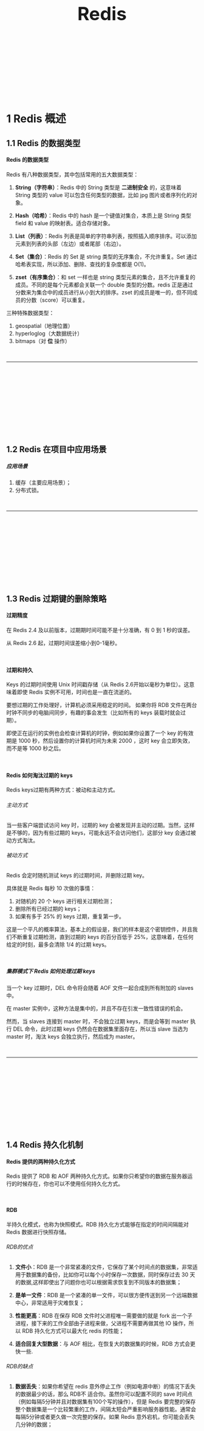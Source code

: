 <div STYLE="page-break-after: always;">
	<br>
    <br>
    <br>
    <br>
    <br>
    <br>
    <br>
    <br>
    <br>
    <br>
	<center><h3><font size="20px">
        Redis
    </font></h3></center>
	<br>
    <br>
    <br>
    <br>
    <br>
    <br>
    <br>
    <br>
    <br>
    <br>
</div>


# 1	Redis 概述

## 1.1	Redis 的数据类型

#### Redis 的数据类型

Redis 有八种数据类型，其中包括常用的五大数据类型：

1. **String（字符串）**：Redis 中的 String 类型是 **二进制安全** 的，这意味着 String 类型的 value 可以包含任何类型的数据，比如 jpg 图片或者序列化的对象。
2. **Hash（哈希）**：Redis 中的 hash 是一个键值对集合，本质上是 String 类型 field 和 value 的映射表。适合存储对象。
3. **List（列表）**：Redis 列表是简单的字符串列表，按照插入顺序排序。可以添加元素到列表的头部（左边）或者尾部（右边）。
4. **Set（集合）**：Redis 的 Set 是 string 类型的无序集合，不允许重复。Set 通过哈希表实现，所以添加、删除、查找的复杂度都是 O(1)。

5. **zset（有序集合）**：和 set 一样也是 string 类型元素的集合，且不允许重复的成员。不同的是每个元素都会关联一个 double 类型的分数。redis 正是通过分数来为集合中的成员进行从小到大的排序。zset 的成员是唯一的，但不同成员的分数（score）可以重复。

三种特殊数据类型：

1. geospatial（地理位置）
2. hyperloglog（大数据统计）
3. bitmaps（对 **位** 操作）

<br>

----

<div STYLE="page-break-after: always;"><br>
    <br>
    <br>
    <br>
    <br>
    <br>
    <br>
    <br>
    <br>
    <br></div>

## 1.2	Redis 在项目中应用场景

##### 应用场景

1. 缓存（主要应用场景）；
2. 分布式锁。

<br>

---

<div STYLE="page-break-after: always;"><br>
    <br>
    <br>
    <br>
    <br>
    <br>
    <br>
    <br>
    <br>
    <br></div>

## 1.3	Redis 过期键的删除策略

#### 过期精度

在 Redis 2.4 及以前版本，过期期时间可能不是十分准确，有 0 到 1 秒的误差。

从 Redis 2.6 起，过期时间误差缩小到0-1毫秒。

<br>

#### 过期和持久

Keys 的过期时间使用 Unix 时间戳存储（从 Redis 2.6开始以毫秒为单位）。这意味着即使 Redis 实例不可用，时间也是一直在流逝的。

要想过期的工作处理好，计算机必须采用稳定的时间。 如果你将 RDB 文件在两台时钟不同步的电脑间同步，有趣的事会发生（比如所有的 keys 装载时就会过期）。

即使正在运行的实例也会检查计算机的时钟，例如如果你设置了一个 key 的有效期是 1000 秒，然后设置你的计算机时间为未来 2000 ，这时 key 会立即失效，而不是等 1000 秒之后。

<br>

#### Redis 如何淘汰过期的 keys

Redis keys过期有两种方式：被动和主动方式。

###### 主动方式

当一些客户端尝试访问 key 时，过期的 key 会被发现并主动的过期。当然，这样是不够的，因为有些过期的 keys，可能永远不会访问他们，这部分 key 会通过被动方式淘汰。

###### 被动方式

Redis 会定时随机测试 keys 的过期时间，并删除过期 key。

具体就是 Redis 每秒 10 次做的事情：

1. 对随机的 20 个 keys 进行相关过期检测；
2. 删除所有已经过期的 keys；
3. 如果有多于 25% 的 keys 过期，重复第一步。

这是一个平凡的概率算法，基本上的假设是，我们的样本是这个密钥控件，并且我们不断重复过期检测，直到过期的 keys 的百分百低于 25%，这意味着，在任何给定的时刻，最多会清除 1/4 的过期 keys。

<br>

##### 集群模式下 Redis 如何处理过期 keys

当一个 key 过期时，DEL 命令将会随着 AOF 文件一起合成到所有附加的 slaves 中。

在 master 实例中，这种方法是集中的，并且不存在引发一致性错误的机会。

然而，当 slaves 连接到 master 时，不会独立过期 keys，而是会等到 master 执行 DEL 命令，此时过期 keys 仍然会在数据集里面存在，所以当 slave 当选为 master 时，淘汰 keys 会独立执行，然后成为 master。

<br>

---

<div STYLE="page-break-after: always;"><br>
    <br>
    <br>
    <br>
    <br>
    <br>
    <br>
    <br>
    <br>
    <br></div>

## 1.4	Redis 持久化机制

#### Redis 提供的两种持久化方式

Redis 提供了 RDB 和 AOF 两种持久化方式。如果你只希望你的数据在服务器运行的时候存在，你也可以不使用任何持久化方式。

<br>

#### RDB

半持久化模式，也称为快照模式。RDB 持久化方式能够在指定的时间间隔能对 Redis 数据进行快照存储。

###### RDB的优点

1. **文件小**：RDB 是一个非常紧凑的文件，它保存了某个时间点的数据集，非常适用于数据集的备份，比如你可以每个小时保存一次数据，同时保存过去 30 天的数据,这样即使出了问题你也可以根据需求恢复到不同版本的数据集；

2. **是单一文件**：RDB 是一个紧凑的单一文件，可以很方便传送到另一个远端数据中心，非常适用于灾难恢复；

3. **性能更高**：RDB 在保存 RDB 文件时父进程唯一需要做的就是 fork 出一个子进程，接下来的工作全部由子进程来做，父进程不需要再做其他 IO 操作，所以 RDB 持久化方式可以最大化 redis 的性能；

4. **适合回复大型数据**：与 AOF 相比，在恢复大的数据集的时候，RDB 方式会更快一些.

###### RDB的缺点

1. **数据丢失**：如果你希望在 redis 意外停止工作（例如电源中断）的情况下丢失的数据最少的话，那么 RDB不 适合你。虽然你可以配置不同的 save 时间点（例如每隔5分钟并且对数据集有100个写的操作），但是 Redis 要完整的保存整个数据集是一个比较繁重的工作，间隔太短会严重影响服务器性能。通常会每隔5分钟或者更久做一次完整的保存。如果 Redis 意外宕机，你可能会丢失几分钟的数据；

2. **保存大量数据时会导致性能问题**：有RDB 需要经常 fork 子进程来保存数据集到硬盘上，当数据集比较大的时候，fork 的过程是非常耗时的，可能会导致 Redis 在一些毫秒级内不能响应客户端的请求。如果数据集巨大并且 CPU 性能不是很好的情况下，这种情况会持续不短的时间。AOF 也需要 fork，但是你可以调节重写日志文件的频率来提高数据集的耐久度.

<br>

#### AOF

全持久化模式，以日志形式记录对数据库的写操作，**它默认设置每秒对数据库的写操作做命令记录（命令记录通过 redis 协议追加保存每次写操作到文件末尾）**，当服务器重启的时候会重新执行这些命令来恢复原始的数据。

Redis 还能对 AOF 文件进行后台重写，使得AOF文件的体积不至于过大.

###### **AOF 优点**

1. **使用 AOF 会让你的Redis更加耐久**：你可以使用不同的 fsync 策略：

   1. 无 fsync
   2. 每秒 fsync
   3. 每次写的时候 fsync

   使用默认的每秒 fsync 策略，Redis 的性能依然很好（fsync 是由后台线程进行处理的，主线程会尽力处理客户端请求)，一旦出现故障，最多丢失 1 秒的数据。

2. **健壮性高**：AOF文件是一个只进行追加的日志文件，所以不需要写入 seek，即使由于某些原因（磁盘空间已满，写的过程中宕机等等）未执行完整的写入命令，你也也可使用 redis-check-aof 工具修复这些问题；

3. **Redis 可以在 AOF 文件体积变得过大时，自动地在后台对 AOF 进行重写**： 重写后的新 AOF 文件包含了恢复当前数据集所需的最小命令集合。 整个重写操作是绝对安全的，因为 Redis 在创建新 AOF 文件的过程中，会继续将命令追加到现有的 AOF 文件里面，即使重写过程中发生停机，现有的 AOF 文件也不会丢失。 而一旦新 AOF 文件创建完毕，Redis 就会从旧 AOF 文件切换到新 AOF 文件，并开始对新 AOF 文件进行追加操作。

4. **AOF 易于分析和导出**：AOF 文件有序地保存了对数据库执行的所有写入操作， 这些写入操作以 Redis 协议的格式保存， 因此 AOF 文件的内容非常容易被人读懂， 对文件进行分析（parse）也很轻松。 导出（export） AOF 文件也非常简单： 举个例子， 如果你不小心执行了 FLUSHALL 命令， 但只要 AOF 文件未被重写， 那么只要停止服务器， 移除 AOF 文件末尾的 FLUSHALL 命令， 并重启 Redis ， 就可以将数据集恢复到 FLUSHALL 执行之前的状态。

###### AOF 缺点

1. **文件体积大**：对于相同的数据集来说，AOF 文件的体积通常要大于 RDB 文件的体积。
2. **对数据库性能造成持续影响**：根据所使用的 fsync 策略，AOF 的速度可能会慢于 RDB 。 在一般情况下， 每秒 fsync 的性能依然非常高， 而关闭 fsync 可以让 AOF 的速度和 RDB 一样快， 即使在高负荷之下也是如此。 不过在处理巨大的写入载入时，RDB 可以提供更有保证的最大延迟时间（latency）。

<br>

#### 同时开启两种持久化方式

你也可以同时开启两种持久化方式，在这种情况下。当 Redis 重启的时候会优先载入 AOF 文件来恢复原始的数据，因为在通常情况下 AOF 文件保存的数据集要比 RDB 文件保存的数据集要完整。

<br>

#### 4.X 版本的整合策略优化

4.X 版本在 AOF 重写策略上做了优化。

在重写 AOF 文件时，4.x 版本以前是把内存数据集的操作指令落地，而新版本是把内存的数据集以 rdb 的形式落地。这样重写后的 AOF 依然追加的是日志，但是，在恢复的时候是先 rdb 再增量的日志，性能更优秀。

<br>

---

<div STYLE="page-break-after: always;"><br>
    <br>
    <br>
    <br>
    <br>
    <br>
    <br>
    <br>
    <br>
    <br></div>

# 2	Redis 线程

## 2.1	Redis 是单线程还是多线程？

#### Redis 只有一个工作线程

Redis 所有版本中，都只有一个工作线程。但是，在 6.x 以上的版本除了工作线程外，新增了 IO 多线程。

<br>

---

<div STYLE="page-break-after: always;"><br>
    <br>
    <br>
    <br>
    <br>
    <br>
    <br>
    <br>
    <br>
    <br></div>

## 2.2	Redis 线程模型有哪些，单线程为什么快？（❗本章内容相当混乱）

#### I/O 模型维度的特征

IO 模型使用了多路复用器，在 linux 系统中使用的是 EPOLL；

类似 netty 的 BOSS，WORKER 使用一个 EventLoopGroup(threads=1)

单线程的 Reactor 模型，每次循环取 socket 中的命令然后逐一操作，可以保证 socket 中的指令是按顺序的，不保证不同的 socket 也就是客户端的命令的顺序性。

命令操作在单线程中顺序操作，没有多线程的困扰不需要锁的复杂度，在操作数据上相对来说是原子性质的。

<br>

#### 架构设计模型

自身的内存存储数据，读写操作不设计磁盘 IO

redis 除了提供了 Value 具备类型还为每种类型实现了一些操作命令

实现了计算向数据移动，而非数据想计算移动，这样在IO的成本上有一定的优势

且在数据结构类型上，丰富了一些统计类属性，读写操作中，写操作会 O(1) 负载度更新 length 类属性，使得读操作也是 O(1) 的

<br>

---

<div STYLE="page-break-after: always;"><br>
    <br>
    <br>
    <br>
    <br>
    <br>
    <br>
    <br>
    <br>
    <br></div>

## 2.3	Redis 存在线程安全问题吗？

#### Redis 存在线程安全问题

Redis 可以保证内部串行，但是 Redis 外部的业务可能会导致线程安全问题。也就是说 Redis 可以解决自身的线程安全问题，但无法避免外部导致的线程安全问题。

<br>

---

<div STYLE="page-break-after: always;"><br>
    <br>
    <br>
    <br>
    <br>
    <br>
    <br>
    <br>
    <br>
    <br></div>

# 3	Redis 缓存

## 3.1	Redis 缓存如何回收

#### 缓存回收进程的工作流程

1. 一个客户端运行了新的命令，添加了新的数据。
2. Redis 检查内存使用情况，如果大于 maxmemory 的限制, 则根据设定好的策略进行回收。
3. 重复第一步和第二步。

总之，Redis 的缓存占用会不断地穿越内存限制的边界，然后不断地回收回到边界以下。

注意，如果一个命令的结果导致大量内存被使用（例如很大的集合的交集保存到一个新的键），不用多久内存限制就会被这个内存使用量超越，因此不要在一个 key -value 中存入太多数据。

<br>

#### 缓存回收策略

1. **noeviction**：返回错误当内存限制达到并且客户端尝试执行会让更多内存被使用的命令（大部分的写入指令，但 DEL 和几个例外）
2. **allkeys-lru**：尝试回收最少使用的键（LRU），使得新添加的数据有空间存放。
3. **volatile-lru**：尝试回收最少使用的键（LRU），但仅限于在过期集合的键,使得新添加的数据有空间存放。
4. **allkeys-random**：回收随机的键使得新添加的数据有空间存放。
5. **volatile-random**：回收随机的键使得新添加的数据有空间存放，但仅限于在过期集合的键。
6. **volatile-ttl**：回收在过期集合的键，并且优先回收存活时间（TTL）较短的键,使得新添加的数据有空间存放。
7. **volatile-lfu**：从所有配置了过期时间的键中驱逐使用频率最少的键
8. **allkeys-lfu**：从所有键中驱逐使用频率最少的键

<br>

#### 如何选择回收策略

选择正确的回收策略是非常重要的。具体选择哪种回收策略取决于你的应用的访问模式，不过你可以在运行时进行相关的策略调整，并且监控缓存命中率和未命中的次数，通过 RedisINFO 命令输出以便调优。

###### 一般的经验规则

1. **适合 allkeys-lru 策略的场景**：当你希望你的请求符合一个幂定律分布，也就是说，你希望部分的子集元素将比其它其它元素被访问的更多。如果你不确定选择什么，这是个很好的选择。
2. **适合 allkeys-random的场景**：如果你是循环访问，所有的键被连续的扫描，或者你希望请求分布正常（所有元素被访问的概率都差不多）。
3. **适合 volatile-ttl的 场景**：如果你想要通过创建缓存对象时设置TTL值，来决定哪些对象应该被过期。
4. **allkeys-lru** 和 **volatile-random** 策略对于当你想要单一的实例实现缓存及持久化一些键时很有用。不过一般运行两个实例是解决这个问题的更好方法。
5. 为键设置过期时间也是需要消耗内存的，所以使用 **allkeys-lru** 这种策略往往更加高效。
6. 如果没有键满足回收的前提条件的话，**volatile-lru**、 **volatile-random** 以及 **volatile-ttl** 这三种策略的效率和 noeviction 差不多。

<br>

---

<div STYLE="page-break-after: always;"><br>
    <br>
    <br>
    <br>
    <br>
    <br>
    <br>
    <br>
    <br>
    <br></div>

## 3.2	缓存雪崩、缓存穿透、缓存击穿在实际中如何处理

#### 缓存穿透

缓存穿透是指 **查询一个一定不存在的数据**，由于缓存是不命中时被动写的，并且出于容错考虑，如果从存储层查不到数据则不写入缓存，这将导致这个不存在的数据每次请求都要到存储层去查询，失去了缓存的意义。在流量大时，可能 DB 就挂掉了，要是有人利用不存在的 key 频繁攻击我们的应用，这就是漏洞。

###### 解决方案

有很多种方法可以有效地解决缓存穿透问题，最常见的则是采用 **布隆过滤器**，将所有可能存在的数据哈希到一个足够大的 bitmap 中，一个一定不存在的数据会被这个 bitmap 拦截掉，从而避免了对底层存储系统的查询压力。另外也有一个更为简单粗暴的方法（我们采用的就是这种），如果一个查询返回的数据为空（不管是数据不存在，还是系统故障），我们仍然把这个空结果进行缓存，但它的过期时间会很短，最长不超过五分钟。

<br>

#### 缓存击穿

对于一些设置了过期时间的 key，如果这些 key 可能会在某些时间点被超高并发地访问，是一种非常“热点”的数据。这个时候，需要考虑一个问题：缓存被“击穿”的问题，这个和缓存雪崩的区别在于这里针对某一 key 缓存，前者则是很多 key。

缓存在某个时间点过期的时候，恰好在这个时间点对这个 Key 有大量的并发请求过来，这些请求发现缓存过期一般都会从后端 DB 加载数据并回设到缓存，这个时候大并发的请求可能会瞬间把后端DB压垮。

###### 解决方案

1. 使用互斥锁（mutex key）：业界比较常用的做法。如果线程一查询缓存未命中，这时它会去获取互斥锁，然后查询数据库获取结果并将结果写入缓存中，最后释放锁。在线程一释放锁之前，其它线程都不能获取锁，只能睡眠一段时间后重试，如果能命中缓存，则返回数据，否则继续尝试获取互斥锁。
2. 逻辑过期：逻辑过期是指不给热点数据设置过期时间，由后台异步更新缓存，或者在热点数据准备要过期前，提前通知后台线程更新缓存并重新设置过期时间。

<br>

#### 缓存雪崩

缓存雪崩是指在我们设置缓存时采用了相同的过期时间，导致缓存在某一时刻同时失效，请求全部转发到 DB，DB 瞬时压力过重雪崩。

###### 缓存雪崩和缓存击穿的区别

主要区别在于缓存击穿针对某一 key 缓存，缓存雪崩则是很多 key。

###### 解决方案

缓存失效时的雪崩效应对底层系统的冲击非常可怕。大多数系统设计者考虑用加锁或者队列的方式保证缓存的单线程（进程）写，从而避免失效时大量的并发请求落到底层存储系统上。这里分享一个简单方案：将缓存失效时间分散开，比如我们可以在原有的失效时间基础上增加一个随机值，比如 1-5 分钟随机，这样每一个缓存的过期时间的重复率就会降低，就很难引发集体失效的事件。

<br>

---

<div STYLE="page-break-after: always;"><br>
    <br>
    <br>
    <br>
    <br>
    <br>
    <br>
    <br>
    <br>
    <br></div>

# 4	Redis 事务

## 4.1	redis 事务的实现方式（❗需要修改完善）

#### 事务相关命令

MULTI 、 EXEC 、 DISCARD 和 WATCH 是 Redis 事务相关的命令。事务可以一次执行多个命令， 并且带有以下两个重要的保证：

1. **事务是一个单独的隔离操作**：事务中的所有命令都会序列化、按顺序地执行。事务在执行的过程中，不会被其他客户端发送来的命令请求所打断。
2. **事务是一个原子操作**：事务中的命令要么全部被执行，要么全部都不执行。

<br>

#### MULTI

开启事务。

<br>

#### EXEC

EXEC 命令负责触发并执行事务中的所有命令，如果客户端在使用 MULTI 开启了一个事务之后，却因为断线而没有成功执行 EXEC ，那么事务中的所有命令都不会被执行。

另一方面，如果客户端成功在开启事务之后执行 EXEC ，那么事务中的所有命令都会被执行。

<br>

#### 事务只进行一半导致的 AOF 持久化问题


当使用 AOF 方式做持久化的时候， Redis 会使用单个 write(2) 命令将事务写入到磁盘中。

然而，如果 Redis 服务器因为某些原因被管理员杀死，或者遇上某种硬件故障，那么可能只有部分事务命令会被成功写入到磁盘中。

如果 Redis 在重新启动时发现 AOF 文件出了这样的问题，那么它会退出，并汇报一个错误。

使用redis-check-aof程序可以修复这一问题：它会移除 AOF 文件中不完整事务的信息，确保服务器可以顺利启动。

<br>

#### 事务中的错误

使用事务时可能会遇上以下两种错误：

1. 事务在执行 EXEC 之前，入队的命令可能会出错。比如说，命令可能会产生语法错误（参数数量错误，参数名错误，等等），或者其他更严重的错误，比如内存不足（如果服务器使用 maxmemory 设置了最大内存限制的话）。
2. 命令可能在 EXEC 调用之后失败。举个例子，事务中的命令可能处理了错误类型的键，比如将列表命令用在了字符串键上面，诸如此类。

###### 解决方案

对于发生在 EXEC 执行之前的错误，客户端以前的做法是检查命令入队所得的返回值：如果命令入队时返回 QUEUED ，那么入队成功；否则，就是入队失败。如果有命令在入队时失败，那么大部分客户端都会停止并取消这个事务。

不过，从 Redis 2.6.5 开始，服务器会对命令入队失败的情况进行记录，并在客户端调用 EXEC 命令时，拒绝执行并自动放弃这个事务。

在 Redis 2.6.5 以前， Redis 只执行事务中那些入队成功的命令，而忽略那些入队失败的命令。 而新的处理方式则使得在流水线（pipeline）中包含事务变得简单，因为发送事务和读取事务的回复都只需要和服务器进行一次通讯。

至于那些在 EXEC 命令执行之后所产生的错误， 并没有对它们进行特别处理： 即使事务中有某个/某些命令在执行时产生了错误， 事务中的其他命令仍然会继续执行。

<br>

---

<div STYLE="page-break-after: always;"><br>
    <br>
    <br>
    <br>
    <br>
    <br>
    <br>
    <br>
    <br>
    <br></div>

## 4.2	为什么 Redis 不支持回滚

#### Redis 不支持回滚的理由

如果你有使用关系式数据库的经验， 那么 “Redis 在事务失败时不进行回滚，而是继续执行余下的命令” 这种做法可能会让你觉得有点奇怪。

以下是这种做法的优点：

1. Redis 命令只会因为错误的语法而失败（并且这些问题不能在入队时发现），或是命令用在了错误类型的键上面：这也就是说，**从实用性的角度来说，失败的命令是由编程错误造成的，而这些错误应该在开发的过程中被发现，而不应该出现在生产环境中**。
2. **因为不需要对回滚进行支持，所以 Redis 的内部可以保持简单且快速**。

有种观点认为 Redis 处理事务的做法会产生 bug ， 然而需要注意的是，**在通常情况下， 回滚并不能解决编程错误带来的问题**。 举个例子， 如果你本来想通过 INCR 命令将键的值加上 1 ， 却不小心加上了 2 ， 又或者对错误类型的键执行了 INCR， 回滚是没有办法处理这些情况的。

<br>

---

<div STYLE="page-break-after: always;"><br>
    <br>
    <br>
    <br>
    <br>
    <br>
    <br>
    <br>
    <br>
    <br></div>

# 5	Redis 集群

## 5.1	Redis 集群方案（❗需要修改完善）

#### 常见集群分类

1. 主从复制集群
2. 分片集群

<br>

#### redis 集群方案

1. 主从复制集群，手动切换

2. 带有哨兵的HA的主从复制集群

3. 客户端实现路由索引的分片集群

4. 使用中间件代理层的分片集群

5. redis自身实现的cluster分片集群


<br>

---

<div STYLE="page-break-after: always;"><br>
    <br>
    <br>
    <br>
    <br>
    <br>
    <br>
    <br>
    <br>
    <br></div>

## 5.2	redis主从复制的原理（❗需要修改完善）

#### Redis 主从复制机制

当一个 master 实例和一个 slave 实例连接正常时， master 会发送一连串的命令流来保持对 slave 的更新，以便于将自身数据集的改变复制给 slave （包括客户端的写入、key 的过期或被逐出等等）

当 master 和 slave 之间的连接断开之后，因为网络问题、或者是主从意识到连接超时， slave 重新连接上 master 并会尝试进行部分重同步：这意味着它会尝试只获取在断开连接期间内丢失的命令流。

当无法进行部分重同步时， slave 会请求进行全量重同步。这会涉及到一个更复杂的过程，例如 master 需要创建所有数据的快照，将之发送给 slave ，之后在数据集更改时持续发送命令流到 slave 。

<br>

### 主从复制的关注点

Redis 使用异步复制，slave 和 master 之间异步地确认处理的数据量

一个 master 可以拥有多个 slave

slave 可以接受其他 slave 的连接。除了多个 slave 可以连接到同一个 master 之外， slave 之间也可以像层叠状的结构（cascading-like structure）连接到其他 slave 。自 Redis 4.0 起，所有的 sub-slave 将会从 master 收到完全一样的复制流。

Redis 复制在 master 侧是非阻塞的。这意味着 master 在一个或多个 slave 进行初次同步或者是部分重同步时，可以继续处理查询请求。

复制在 slave 侧大部分也是非阻塞的。当 slave 进行初次同步时，它可以使用旧数据集处理查询请求，假设你在 redis.conf 中配置了让 Redis 这样做的话。否则，你可以配置如果复制流断开， Redis slave 会返回一个 error 给客户端。但是，在初次同步之后，旧数据集必须被删除，同时加载新的数据集。 slave 在这个短暂的时间窗口内（如果数据集很大，会持续较长时间），会阻塞到来的连接请求。自 Redis 4.0 开始，可以配置 Redis 使删除旧数据集的操作在另一个不同的线程中进行，但是，加载新数据集的操作依然需要在主线程中进行并且会阻塞 slave 。

复制既可以被用在可伸缩性，以便只读查询可以有多个 slave 进行（例如 O(N) 复杂度的慢操作可以被下放到 slave ），或者仅用于数据安全。

可以使用复制来避免 master 将全部数据集写入磁盘造成的开销：一种典型的技术是配置你的 master Redis.conf 以避免对磁盘进行持久化，然后连接一个 slave ，其配置为不定期保存或是启用 AOF。但是，这个设置必须小心处理，因为重新启动的 master 程序将从一个空数据集开始：如果一个 slave 试图与它同步，那么这个 slave 也会被清空。

任何时候数据安全性都是很重要的，所以如果 master 使用复制功能的同时未配置持久化，那么自动重启进程这项应该被禁用。

<br>

### Redis 复制功能是如何工作的

每一个 Redis master 都有一个 replication ID ：这是一个较大的伪随机字符串，标记了一个给定的数据集。每个 master 也持有一个偏移量，master 将自己产生的复制流发送给 slave 时，发送多少个字节的数据，自身的偏移量就会增加多少，目的是当有新的操作修改自己的数据集时，它可以以此更新 slave 的状态。复制偏移量即使在没有一个 slave 连接到 master 时，也会自增，所以基本上每一对给定的

> Replication ID, offset

都会标识一个 master 数据集的确切版本。

当 slave 连接到 master 时，它们使用 PSYNC 命令来发送它们记录的旧的 master replication ID 和它们至今为止处理的偏移量。通过这种方式， master 能够仅发送 slave 所需的增量部分。但是如果 master 的缓冲区中没有足够的命令积压缓冲记录，或者如果 slave 引用了不再知道的历史记录（replication ID），则会转而进行一个全量重同步：在这种情况下， slave 会得到一个完整的数据集副本，从头开始。

下面是一个全量同步的工作细节：

master 开启一个后台保存进程，以便于生产一个 RDB 文件。同时它开始缓冲所有从客户端接收到的新的写入命令。当后台保存完成时， master 将数据集文件传输给 slave， slave将之保存在磁盘上，然后加载文件到内存。再然后 master 会发送所有缓冲的命令发给 slave。这个过程以指令流的形式完成并且和 Redis 协议本身的格式相同。

你可以用 telnet 自己进行尝试。在服务器正在做一些工作的同时连接到 Redis 端口并发出 [SYNC](https://redis.io/commands/sync) 命令。你将会看到一个批量传输，并且之后每一个 master 接收到的命令都将在 telnet 回话中被重新发出。事实上 SYNC 是一个旧协议，在新的 Redis 实例中已经不再被使用，但是其仍然向后兼容：但它不允许部分重同步，所以现在 **PSYNC** 被用来替代 SYNC。

之前说过，当主从之间的连接因为一些原因崩溃之后， slave 能够自动重连。如果 master 收到了多个 slave 要求同步的请求，它会执行一个单独的后台保存，以便于为多个 slave 服务。

<br>

### 无需磁盘参与的复制

正常情况下，一个全量重同步要求在磁盘上创建一个 RDB 文件，然后将它从磁盘加载进内存，然后 slave以此进行数据同步。

如果磁盘性能很低的话，这对 master 是一个压力很大的操作。Redis 2.8.18 是第一个支持无磁盘复制的版本。在此设置中，子进程直接发送 RDB 文件给 slave，无需使用磁盘作为中间储存介质。

<br>

---

<div STYLE="page-break-after: always;"><br>
    <br>
    <br>
    <br>
    <br>
    <br>
    <br>
    <br>
    <br>
    <br></div>

# 附录

##### 参考资料

- 主要参考资料——[2022年最新【Java经典面试题300问】面试必备，查漏补缺；多线程+spring+JVM调优+分布式+redis+算法](https://www.bilibili.com/video/BV15v4y1T7fz?p=80&spm_id_from=pageDriver&vd_source=87ed5edcdc8042ca0c34ee5bbeeda7b3) 发布于 2022/06/29；
- [1.1	Redis 的数据类型](#1.1	Redis 的数据类型)——[Redis 数据类型](https://www.runoob.com/redis/redis-data-types.html) 发布于 **无法确定发布时间**；

<br>